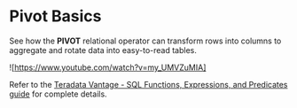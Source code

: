 # Pivot Basics

See how the **PIVOT** relational operator can transform rows into columns to aggregate and rotate data into easy-to-read tables. 

![https://www.youtube.com/watch?v=my_UMVZuMIA]

Refer to the [Teradata Vantage - SQL Functions, Expressions, and Predicates guide](https://docs.teradata.com/search/documents?query=Teradata+Vantage%25E2%2584%25A2+-+SQL+Functions%252C+Expressions%252C+and+Predicates&sort=last_update&virtual-field=title_only&content-lang=) for complete details.